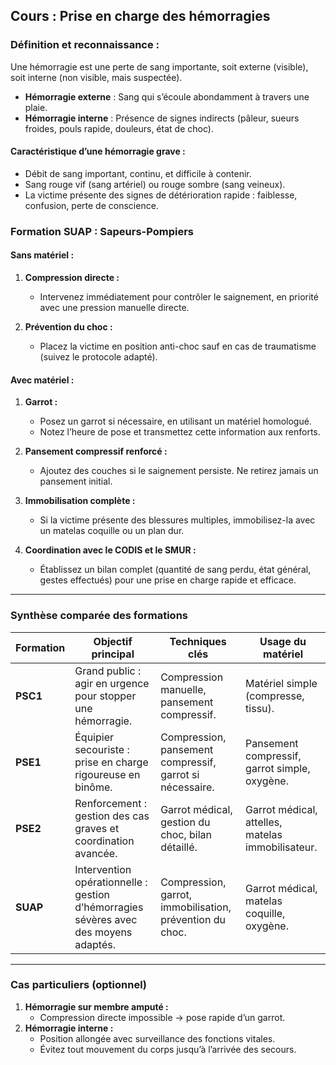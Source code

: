 ## **Cours : Prise en charge des hémorragies**

### **Définition et reconnaissance :**

Une hémorragie est une perte de sang importante, soit externe (visible), soit interne (non visible, mais suspectée).

- **Hémorragie externe** : Sang qui s’écoule abondamment à travers une plaie.
- **Hémorragie interne** : Présence de signes indirects (pâleur, sueurs froides, pouls rapide, douleurs, état de choc).

#### **Caractéristique d’une hémorragie grave :**

- Débit de sang important, continu, et difficile à contenir.
- Sang rouge vif (sang artériel) ou rouge sombre (sang veineux).
- La victime présente des signes de détérioration rapide : faiblesse, confusion, perte de conscience.

### **Formation SUAP : Sapeurs-Pompiers**

#### **Sans matériel :**

1. **Compression directe :**
    
    - Intervenez immédiatement pour contrôler le saignement, en priorité avec une pression manuelle directe.
2. **Prévention du choc :**
    
    - Placez la victime en position anti-choc sauf en cas de traumatisme (suivez le protocole adapté).

#### **Avec matériel :**

1. **Garrot :**
    
    - Posez un garrot si nécessaire, en utilisant un matériel homologué.
    - Notez l’heure de pose et transmettez cette information aux renforts.
2. **Pansement compressif renforcé :**
    
    - Ajoutez des couches si le saignement persiste. Ne retirez jamais un pansement initial.
3. **Immobilisation complète :**
    
    - Si la victime présente des blessures multiples, immobilisez-la avec un matelas coquille ou un plan dur.
4. **Coordination avec le CODIS et le SMUR :**
    
    - Établissez un bilan complet (quantité de sang perdu, état général, gestes effectués) pour une prise en charge rapide et efficace.

---

### **Synthèse comparée des formations**

|**Formation**|**Objectif principal**|**Techniques clés**|**Usage du matériel**|
|---|---|---|---|
|**PSC1**|Grand public : agir en urgence pour stopper une hémorragie.|Compression manuelle, pansement compressif.|Matériel simple (compresse, tissu).|
|**PSE1**|Équipier secouriste : prise en charge rigoureuse en binôme.|Compression, pansement compressif, garrot si nécessaire.|Pansement compressif, garrot simple, oxygène.|
|**PSE2**|Renforcement : gestion des cas graves et coordination avancée.|Garrot médical, gestion du choc, bilan détaillé.|Garrot médical, attelles, matelas immobilisateur.|
|**SUAP**|Intervention opérationnelle : gestion d’hémorragies sévères avec des moyens adaptés.|Compression, garrot, immobilisation, prévention du choc.|Garrot médical, matelas coquille, oxygène.|

---

### **Cas particuliers (optionnel)**

1. **Hémorragie sur membre amputé :**
    - Compression directe impossible → pose rapide d’un garrot.
2. **Hémorragie interne :**
    - Position allongée avec surveillance des fonctions vitales.
    - Évitez tout mouvement du corps jusqu’à l’arrivée des secours.